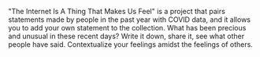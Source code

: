 "The Internet Is A Thing That Makes Us Feel" is a project that pairs statements made by people in the past year with COVID data, and it allows you to add your own statement to the collection.
What has been precious and unusual in these recent days?
Write it down, share it, see what other people have said.
Contextualize your feelings amidst the feelings of others. 
